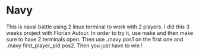 # Navy

This is naval battle using 2 linux terminal to work with 2 players. I did this 3 weeks project with Florian Autour.
In order to try it, use make and then make sure to have 2 terminals open. Then use ./navy pos1 on the first one and ./navy first_player_pid pos2.
Then you just have to win !
